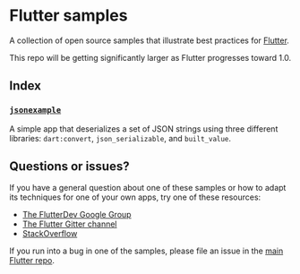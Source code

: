 # Flutter samples

A collection of open source samples that illustrate best practices for
[Flutter](https://flutter.io).

This repo will be getting significantly larger as Flutter progresses toward 1.0.

## Index

### [`jsonexample`](jsonexample)

A simple app that deserializes a set of JSON strings using three
different libraries: `dart:convert`, `json_serializable`, and `built_value`.

## Questions or issues?

If you have a general question about one of these samples or how to adapt its
techniques for one of your own apps, try one of these resources:

* [The FlutterDev Google Group](https://groups.google.com/forum/#!forum/flutter-dev)
* [The Flutter Gitter channel](https://gitter.im/flutter/flutter)
* [StackOverflow](https://stackoverflow.com/questions/tagged/flutter)

If you run into a bug in one of the samples, please file an issue in the
[main Flutter repo](https://github.com/flutter/flutter/issues).
